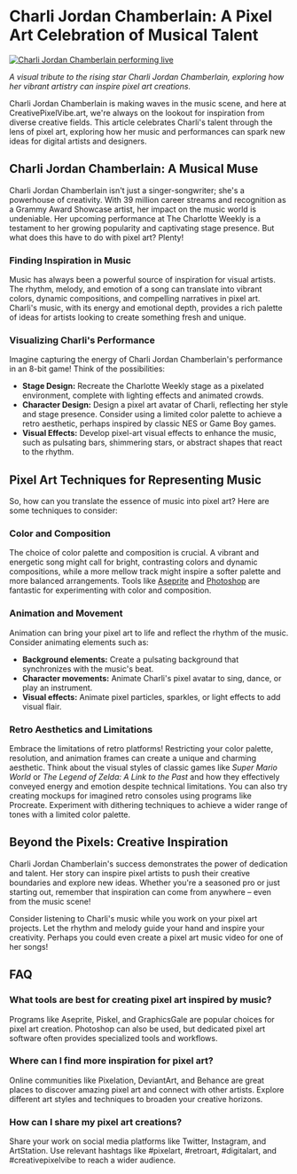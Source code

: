 # Charli Jordan Chamberlain: A Pixel Art Celebration of Musical Talent

[![Charli Jordan Chamberlain performing live](https://images.unsplash.com/photo-1516450360452-461b1a69782b?q=80&w=2070&auto=format&fit=crop&ixlib=rb-4.0.3&ixid=M3wxMjA3fDB8MHxwaG90by1wYWdlfHx8fGVufDB8fHx8fA)](https://images.unsplash.com/photo-1516450360452-461b1a69782b?q=80&w=2070&auto=format&fit=crop&ixlib=rb-4.0.3&ixid=M3wxMjA3fDB8MHxwaG90by1wYWdlfHx8fGVufDB8fHx8fA)

*A visual tribute to the rising star Charli Jordan Chamberlain, exploring how her vibrant artistry can inspire pixel art creations.*

Charli Jordan Chamberlain is making waves in the music scene, and here at CreativePixelVibe.art, we're always on the lookout for inspiration from diverse creative fields. This article celebrates Charli's talent through the lens of pixel art, exploring how her music and performances can spark new ideas for digital artists and designers.

## Charli Jordan Chamberlain: A Musical Muse

Charli Jordan Chamberlain isn't just a singer-songwriter; she's a powerhouse of creativity. With 39 million career streams and recognition as a Grammy Award Showcase artist, her impact on the music world is undeniable. Her upcoming performance at The Charlotte Weekly is a testament to her growing popularity and captivating stage presence. But what does this have to do with pixel art? Plenty!

### Finding Inspiration in Music

Music has always been a powerful source of inspiration for visual artists. The rhythm, melody, and emotion of a song can translate into vibrant colors, dynamic compositions, and compelling narratives in pixel art. Charli's music, with its energy and emotional depth, provides a rich palette of ideas for artists looking to create something fresh and unique.

### Visualizing Charli's Performance

Imagine capturing the energy of Charli Jordan Chamberlain's performance in an 8-bit game! Think of the possibilities: 

*   **Stage Design:** Recreate the Charlotte Weekly stage as a pixelated environment, complete with lighting effects and animated crowds.
*   **Character Design:** Design a pixel art avatar of Charli, reflecting her style and stage presence. Consider using a limited color palette to achieve a retro aesthetic, perhaps inspired by classic NES or Game Boy games.
*   **Visual Effects:** Develop pixel-art visual effects to enhance the music, such as pulsating bars, shimmering stars, or abstract shapes that react to the rhythm.

## Pixel Art Techniques for Representing Music

So, how can you translate the essence of music into pixel art? Here are some techniques to consider:

### Color and Composition

The choice of color palette and composition is crucial. A vibrant and energetic song might call for bright, contrasting colors and dynamic compositions, while a more mellow track might inspire a softer palette and more balanced arrangements. Tools like [Aseprite](https://www.aseprite.org/) and [Photoshop](https://www.adobe.com/products/photoshop.html) are fantastic for experimenting with color and composition.

### Animation and Movement

Animation can bring your pixel art to life and reflect the rhythm of the music. Consider animating elements such as:

*   **Background elements:** Create a pulsating background that synchronizes with the music's beat.
*   **Character movements:** Animate Charli's pixel avatar to sing, dance, or play an instrument.
*   **Visual effects:** Animate pixel particles, sparkles, or light effects to add visual flair.

### Retro Aesthetics and Limitations

Embrace the limitations of retro platforms! Restricting your color palette, resolution, and animation frames can create a unique and charming aesthetic. Think about the visual styles of classic games like *Super Mario World* or *The Legend of Zelda: A Link to the Past* and how they effectively conveyed energy and emotion despite technical limitations. You can also try creating mockups for imagined retro consoles using programs like Procreate. Experiment with dithering techniques to achieve a wider range of tones with a limited color palette. 

## Beyond the Pixels: Creative Inspiration

Charli Jordan Chamberlain's success demonstrates the power of dedication and talent. Her story can inspire pixel artists to push their creative boundaries and explore new ideas. Whether you're a seasoned pro or just starting out, remember that inspiration can come from anywhere – even from the music scene!

Consider listening to Charli's music while you work on your pixel art projects. Let the rhythm and melody guide your hand and inspire your creativity. Perhaps you could even create a pixel art music video for one of her songs!

## FAQ

### What tools are best for creating pixel art inspired by music?

Programs like Aseprite, Piskel, and GraphicsGale are popular choices for pixel art creation. Photoshop can also be used, but dedicated pixel art software often provides specialized tools and workflows.

### Where can I find more inspiration for pixel art?

Online communities like Pixelation, DeviantArt, and Behance are great places to discover amazing pixel art and connect with other artists. Explore different art styles and techniques to broaden your creative horizons.

### How can I share my pixel art creations?

Share your work on social media platforms like Twitter, Instagram, and ArtStation. Use relevant hashtags like #pixelart, #retroart, #digitalart, and #creativepixelvibe to reach a wider audience.
